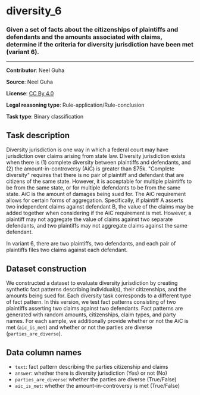 # diversity_6 

### Given a set of facts about the citizenships of plaintiffs and defendants and the amounts associated with claims, determine if the criteria for diversity jurisdiction have been met (variant 6).
---

**Contributor**: Neel Guha 

**Source**: Neel Guha

**License**: [CC By 4.0](https://creativecommons.org/licenses/by/4.0/)

**Legal reasoning type**: Rule-application/Rule-conclusion

**Task type**: Binary classification

## Task description

Diversity jurisdiction is one way in which a federal court may have jurisdiction over claims arising from state law. Diversity jurisdiction exists when there is (1) complete diversity between plaintiffs and defendants, and (2) the amount-in-controversy (AiC) is greater than \$75k.
"Complete diversity" requires that there is no pair of plaintiff and defendant that are citizens of the same state. However, it is acceptable for multiple plaintiffs to be from the same state, or for multiple defendants to be from the same state. AiC is the amount of damages being sued for. The AiC requirement allows for certain forms of aggregation. Specifically, if plaintiff A asserts two independent claims against defendant B, the value of the claims may be added together when considering if the AiC requirement is met. However, a plaintiff may not aggregate the value of claims against two separate defendants, and two plaintiffs may not aggregate claims against the same defendant.

In variant 6, there are two plaintiffs, two defendants, and each pair of plaintiffs files two claims against each defendant.

## Dataset construction

We constructed a dataset to evaluate diversity jurisdiction by creating synthetic fact patterns describing individual(s), their citizenships, and the amounts being sued for. Each diversity task corresponds to a different type of fact pattern. In this version, we test fact patterns consisting of two plaintiffs asserting two claims against two defendants. Fact patterns are generated with random amounts, citizenships, claim types, and party names. For each sample, we additionally provide whether or not the AiC is met (`aic_is_met`) and whether or not the parties are diverse (`parties_are_diverse`).

## Data column names

- `text`: fact pattern describing the parties citizenship and claims
- `answer`: whether there is diversity jurisdiction (Yes) or not (No)
- `parties_are_diverse`: whether the parties are diverse (True/False) 
- `aic_is_met`: whether the amount-in-controversy is met (True/False)
